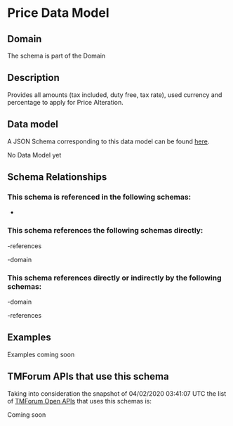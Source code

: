 # Price Data Model

## Domain

The  schema is part of the  Domain

## Description

Provides all amounts (tax included, duty free, tax rate), used currency and percentage to apply for Price Alteration.

## Data model

A JSON Schema corresponding to this data model can be found
[here](https://github.com/tmforum-rand/schemas/blob/candidates/Customer/Price.schema.json).

No Data Model yet

## Schema Relationships

### This schema is referenced in the following schemas:

-

### This schema references the following schemas directly:

-references

-domain

### This schema references directly or indirectly by the following schemas:

-domain

-references



## Examples

Examples coming soon

## TMForum APIs that use this schema

Taking into consideration the snapshot of 04/02/2020 03:41:07 UTC the list of [TMForum Open APIs](https://www.tmforum.org/open-apis/) that uses this schemas is:

Coming soon
